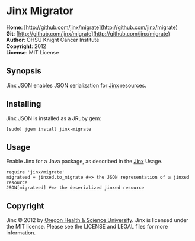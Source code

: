 Jinx Migrator
=============

**Home**:         [http://github.com/jinx/migrate](http://github.com/jinx/migrate)    
**Git**:          [http://github.com/jinx/migrate](http://github.com/jinx/migrate)       
**Author**:       OHSU Knight Cancer Institute    
**Copyright**:    2012    
**License**:      MIT License    

Synopsis
--------
Jinx JSON enables JSON serialization for [Jinx](http://github.com/jinx/core) resources.

Installing
----------
Jinx JSON is installed as a JRuby gem:

    [sudo] jgem install jinx-migrate

Usage
-----
Enable Jinx for a Java package, as described in the [Jinx](http://github.com/jinx/core) Usage.

    require 'jinx/migrate'
    migrateed = jinxed.to_migrate #=> the JSON representation of a jinxed resource
    JSON[migrateed] #=> the deserialized jinxed resource

Copyright
---------
Jinx &copy; 2012 by [Oregon Health & Science University](http://www.ohsu.edu/xd/health/services/cancer/index.cfm).
Jinx is licensed under the MIT license. Please see the LICENSE and LEGAL files for more information.
